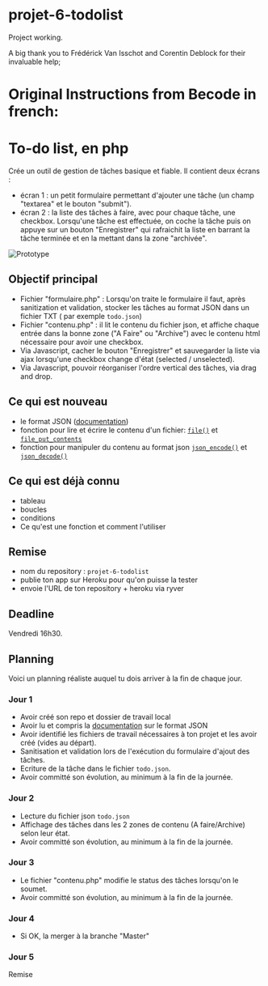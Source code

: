 # projet-6-todolist

Project working.

A big thank you to Frédérick Van Isschot and Corentin Deblock for their invaluable help;

#  Original Instructions from Becode in french:

# To-do list, en php

Crée un outil de gestion de tâches basique et fiable. Il contient deux écrans :  

- écran 1 : un petit formulaire permettant d'ajouter une tâche (un champ "textarea" et le bouton "submit").
- écran 2 : la liste des tâches à faire, avec pour chaque tâche, une checkbox. Lorsqu'une tâche est effectuée, on coche la tâche puis on appuye sur un bouton "Enregistrer" qui rafraichit la liste en barrant la tâche terminée et en la mettant dans la zone "archivée".

![Prototype](todolist.png)

## Objectif principal

- Fichier "formulaire.php" : Lorsqu'on traite le formulaire il faut, après sanitization et validation, stocker les tâches au format JSON dans un fichier TXT ( par exemple `todo.json`)
- Fichier "contenu.php" : il lit le contenu du fichier json, et affiche chaque entrée dans la bonne zone ("A Faire" ou "Archive") avec le contenu html nécessaire pour avoir une checkbox.
- Via Javascript, cacher le bouton "Enregistrer" et sauvegarder la liste via ajax lorsqu'une checkbox change d'état (selected / unselected).
- Via Javascript, pouvoir réorganiser l'ordre vertical des tâches, via drag and drop.

## Ce qui est nouveau

- le format JSON ([documentation](https://www.alsacreations.com/article/lire/1675-json-stockage-leger-pratique-donnees-multitypes.html))
- fonction pour lire et écrire le contenu d'un fichier: [`file()`](http://php.net/manual/en/function.file.php) et [`file_put_contents`](http://php.net/manual/en/function.file-put-contents.php)
- fonction pour manipuler du contenu au format json [`json_encode()`](http://php.net/manual/en/function.json-encode.php) et [`json_decode()`](http://php.net/manual/en/function.json-decode.php)

## Ce qui est déjà connu
- tableau
- boucles
- conditions
- Ce qu'est une fonction et comment l'utiliser

## Remise
- nom du repository : `projet-6-todolist`
- publie ton app sur Heroku pour qu'on puisse la tester
- envoie l'URL de ton repository + heroku via ryver

## Deadline
Vendredi 16h30.

## Planning
Voici un planning réaliste auquel tu dois arriver à la fin de chaque jour.

### Jour 1
- Avoir créé son repo et dossier de travail local
- Avoir lu et compris la [documentation](https://www.alsacreations.com/article/lire/1675-json-stockage-leger-pratique-donnees-multitypes.html) sur le format JSON 
- Avoir identifié les fichiers de travail nécessaires à ton projet et les avoir créé (vides au départ).
- Sanitisation et validation lors de l'exécution du formulaire d'ajout des tâches.
- Ecriture de la tâche dans le fichier `todo.json`.
- Avoir committé son évolution, au minimum à la fin de la journée.

### Jour 2
- Lecture du fichier json `todo.json`
- Affichage des tâches dans les 2 zones de contenu (A faire/Archive) selon leur état.
- Avoir committé son évolution, au minimum à la fin de la journée.

### Jour 3
- Le fichier "contenu.php" modifie le status des tâches lorsqu'on le soumet.
- Avoir committé son évolution, au minimum à la fin de la journée.
	
### Jour 4
- Si OK, la merger à la branche "Master"

### Jour 5
Remise
